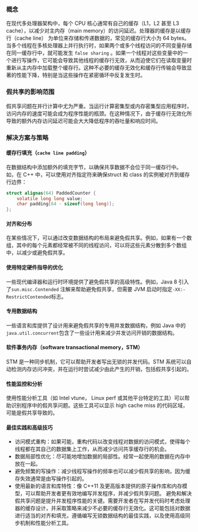 ### 概念
在现代多处理器架构中，每个 CPU 核心通常有自己的缓存（L1，L2 甚至 L3 cache），以减少对主内存（main memory）的访问延迟。处理器的缓存是以缓存行（cache line） 为单位来存储和传递数据的，常见的缓存行大小为 64 bytes。
当多个线程在多核处理器上并行执行时，如果两个或多个线程访问的不同变量存储在同一缓存行中，就可能发生 `false sharing` 。如果一个线程对这些变量中的一个进行写操作，它可能会导致其他线程的缓存行无效，从而迫使它们在读取变量时重新从主内存中加载整个缓存行。这种不必要的缓存无效化和缓存行传输会导致显著的性能下降，特别是当这些操作在紧密循环中反复发生时。

### 假共享的影响范围
假共享问题在并行计算中尤为严重。当运行计算密集型或内存密集型应用程序时，访问内存的速度可能会成为程序性能的瓶颈。在这种情况下，由于缓存行无效化所导致的额外内存访问延迟可能会大大降低程序的吞吐量和响应时间。

### 解决方案与策略
#### 缓存行填充（`cache line padding`）
在数据结构中添加额外的填充字节，以确保共享数据不会位于同一缓存行中。
如，在 C++ 中，可以使用对齐指定符来确保struct 和 class 的实例被对齐到缓存行边界：
``` c
struct alignas(64) PaddedCounter {
    volatile long long value;
    char padding[64 - sizeof(long long)];
};
```
#### 对齐和分布
在某些情况下，可以通过改变数据结构的布局来避免假共享。例如，如果有一个数组，其中的每个元素都经常被不同的线程访问，可以将这些元素分散到多个数组中，以减少或避免假共享。
#### 使用特定硬件指导的优化
一些现代编译器和运行时环境提供了避免假共享的高级特性。例如，Java 8 引入了`sun.misc.Contended` 注解来帮助避免假共享，但需要 JVM 启动时指定`-XX:-RestrictContended`标志。
#### 专用数据结构
一些语言和库提供了设计用来避免假共享的专用并发数据结构，例如 Java 中的`java.util.concurrent`包含了一些设计用来减少并发访问开销的数据结构。
#### 软件事务内存（software transactional memory，STM）
STM 是一种同步机制，它可以帮助开发者写出无锁的并发代码。STM 系统可以自动检测内存访问冲突，并在运行时尝试减少由此产生的开销，包括假共享引起的。
#### 性能监控和分析
使用性能分析工具（如 Intel vtune， Linux perf 或其他平台特定的工具）可以帮助识别程序中的假共享问题。这些工具可以显示 high cache miss 的代码区域，可能是假共享导致的。
#### 最佳实践和高级技巧
- 访问模式重构：如果可能，重构代码以改变线程对数据的访问模式，使得每个线程都在其自己的数据集上工作，从而减少访问共享缓存行的机会。
- 数据局部性优化：尽可能地增加数据的局部性。经常一起使用的数据在内存中放在一起。
- 避免频繁的写操作：减少线程写操作的频率也可以减少假共享的影响，因为缓存失效通常是由写操作引起的。
- 使用最新的语言和库特性：像 C++11 及更高版本提供的原子操作库和内存模型，可以帮助开发者更有效地编写并发程序，并减少假共享问题。
避免和解决假共享问题是提升并发程序性能的关键。需要开发者在写并发代码时考虑处理器的缓存设计，并采取策略来减少不必要的缓存行无效化。这可能包括对数据进行适当的对齐和填充，遵循编写无锁数据结构的最佳实践，以及使用高级同步机制和性能分析工具。
